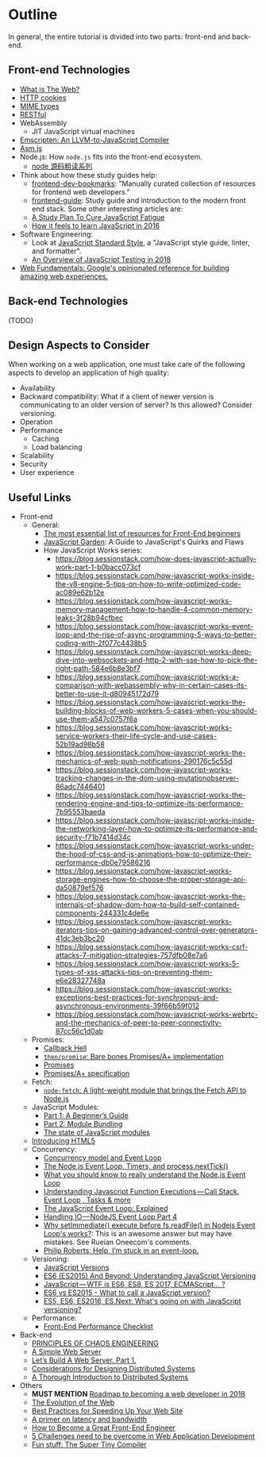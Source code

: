 # Outline

In general, the entire tutorial is divided into two parts: front-end and back-end.

## Front-end Technologies

- [What is The Web?](https://www.youtube.com/playlist?list=PLo3w8EB99pqLEopnunz-dOOBJ8t-Wgt2g)
- [HTTP cookies](https://developer.mozilla.org/en-US/docs/Web/HTTP/Cookies)
- [MIME types](https://developer.mozilla.org/en-US/docs/Web/HTTP/Basics_of_HTTP/MIME_types)
- [RESTful](https://en.wikipedia.org/wiki/Representational_state_transfer)
- WebAssembly
  - JIT JavaScript virtual machines
- [Emscripten: An LLVM-to-JavaScript Compiler](https://github.com/kripken/emscripten)
- [Asm.js](http://asmjs.org/spec/latest/)
- Node.js: How `node.js` fits into the front-end ecosystem.
  - [node 源码粗读系列](https://github.com/xtx1130/blog)
- Think about how these study guides help:
  - [frontend-dev-bookmarks](https://github.com/dypsilon/frontend-dev-bookmarks): "Manually curated collection of resources for frontend web developers."
  - [frontend-guide](https://github.com/grab/front-end-guide): Study guide and introduction to the modern front end stack. Some other interesting articles are:
  - [A Study Plan To Cure JavaScript Fatigue](https://medium.freecodecamp.org/a-study-plan-to-cure-javascript-fatigue-8ad3a54f2eb1)
  - [How it feels to learn JavaScript in 2016](https://hackernoon.com/how-it-feels-to-learn-javascript-in-2016-d3a717dd577f)
- Software Engineering:
  - Look at [JavaScript Standard Style](https://standardjs.com/), a "JavaScript style guide, linter, and formatter".
  - [An Overview of JavaScript Testing in 2018](https://medium.com/welldone-software/an-overview-of-javascript-testing-in-2018-f68950900bc3)
- [Web Fundamentals: Google's opinionated reference for building amazing web experiences.](https://developers.google.com/web/fundamentals/)

## Back-end Technologies

(TODO)

## Design Aspects to Consider

When working on a web application, one must take care of the following aspects to develop an application of high quality:

- Availability
- Backward compatibility: What if a client of newer version is communicating to an older version of server? Is this allowed? Consider versioning.
- Operation
- Performance
  - Caching
  - Load balancing
- Scalability
- Security
- User experience

## Useful Links

- Front-end
  - General:
    - [The most essential list of resources for Front-End beginners](https://github.com/thedaviddias/Resources-Front-End-Beginner)
    - [JavaScript Garden](http://bonsaiden.github.io/JavaScript-Garden): A Guide to JavaScript's Quirks and Flaws
    - How JavaScript Works series:
      - https://blog.sessionstack.com/how-does-javascript-actually-work-part-1-b0bacc073cf
      - https://blog.sessionstack.com/how-javascript-works-inside-the-v8-engine-5-tips-on-how-to-write-optimized-code-ac089e62b12e
      - https://blog.sessionstack.com/how-javascript-works-memory-management-how-to-handle-4-common-memory-leaks-3f28b94cfbec
      - https://blog.sessionstack.com/how-javascript-works-event-loop-and-the-rise-of-async-programming-5-ways-to-better-coding-with-2f077c4438b5
      - https://blog.sessionstack.com/how-javascript-works-deep-dive-into-websockets-and-http-2-with-sse-how-to-pick-the-right-path-584e6b8e3bf7
      - https://blog.sessionstack.com/how-javascript-works-a-comparison-with-webassembly-why-in-certain-cases-its-better-to-use-it-d80945172d79
      - https://blog.sessionstack.com/how-javascript-works-the-building-blocks-of-web-workers-5-cases-when-you-should-use-them-a547c0757f6a
      - https://blog.sessionstack.com/how-javascript-works-service-workers-their-life-cycle-and-use-cases-52b19ad98b58
      - https://blog.sessionstack.com/how-javascript-works-the-mechanics-of-web-push-notifications-290176c5c55d
      - https://blog.sessionstack.com/how-javascript-works-tracking-changes-in-the-dom-using-mutationobserver-86adc7446401
      - https://blog.sessionstack.com/how-javascript-works-the-rendering-engine-and-tips-to-optimize-its-performance-7b95553baeda
      - https://blog.sessionstack.com/how-javascript-works-inside-the-networking-layer-how-to-optimize-its-performance-and-security-f71b7414d34c
      - https://blog.sessionstack.com/how-javascript-works-under-the-hood-of-css-and-js-animations-how-to-optimize-their-performance-db0e79586216
      - https://blog.sessionstack.com/how-javascript-works-storage-engines-how-to-choose-the-proper-storage-api-da50879ef576
      - https://blog.sessionstack.com/how-javascript-works-the-internals-of-shadow-dom-how-to-build-self-contained-components-244331c4de6e
      - https://blog.sessionstack.com/how-javascript-works-iterators-tips-on-gaining-advanced-control-over-generators-41dc3eb3bc20
      - https://blog.sessionstack.com/how-javascript-works-csrf-attacks-7-mitigation-strategies-757dfb08e7a6
      - https://blog.sessionstack.com/how-javascript-works-5-types-of-xss-attacks-tips-on-preventing-them-e6e28327748a
      - https://blog.sessionstack.com/how-javascript-works-exceptions-best-practices-for-synchronous-and-asynchronous-environments-39f66b59f012
      - https://blog.sessionstack.com/how-javascript-works-webrtc-and-the-mechanics-of-peer-to-peer-connectivity-87cc56c1d0ab
  - Promises:
    - [Callback Hell](http://callbackhell.com/)
    - [`then/promise`: Bare bones Promises/A+ implementation](https://github.com/then/promise)
    - [Promises](https://www.promisejs.org/)
    - [Promises/A+ specification](https://promisesaplus.com/)
  - Fetch:
    - [`node-fetch`: A light-weight module that brings the Fetch API to Node.js](https://github.com/node-fetch/node-fetch)
  - JavaScript Modules:
    - [Part 1: A Beginner’s Guide](https://medium.freecodecamp.org/javascript-modules-a-beginner-s-guide-783f7d7a5fcc)
    - [Part 2: Module Bundling](https://medium.freecodecamp.org/javascript-modules-part-2-module-bundling-5020383cf306)
    - [The state of JavaScript modules](https://medium.com/webpack/the-state-of-javascript-modules-4636d1774358)
  - [Introducing HTML5](https://introducinghtml5.com/)
  - Concurrency:
    - [Concurrency model and Event Loop](https://developer.mozilla.org/en-US/docs/Web/JavaScript/EventLoop)
    - [The Node.js Event Loop, Timers, and process.nextTick()](https://nodejs.org/en/docs/guides/event-loop-timers-and-nexttick/)
    - [What you should know to really understand the Node.js Event Loop](https://medium.com/the-node-js-collection/what-you-should-know-to-really-understand-the-node-js-event-loop-and-its-metrics-c4907b19da4c)
    - [Understanding Javascript Function Executions — Call Stack, Event Loop , Tasks & more](https://medium.com/@gaurav.pandvia/understanding-javascript-function-executions-tasks-event-loop-call-stack-more-part-1-5683dea1f5ec)
    - [The JavaScript Event Loop: Explained](https://blog.carbonfive.com/2013/10/27/the-javascript-event-loop-explained/)
    - [Handling IO — NodeJS Event Loop Part 4](https://jsblog.insiderattack.net/handling-io-nodejs-event-loop-part-4-418062f917d1)
    - [Why setImmediate() execute before fs.readFile() in Nodejs Event Loop's works?](https://stackoverflow.com/a/47727402/630364): This is an awesome answer but may have mistakes. See Rueian Oneecom's comments.
    - [Philip Roberts: Help, I’m stuck in an event-loop.](https://vimeo.com/96425312)
  - Versioning:
    - [JavaScript Versions](https://www.w3schools.com/js/js_versions.asp)
    - [ES6 (ES2015) And Beyond: Understanding JavaScript Versioning](https://www.sitepoint.com/javascript-versioning-es6-es2015/)
    - [JavaScript — WTF is ES6, ES8, ES 2017, ECMAScript… ?](https://codeburst.io/javascript-wtf-is-es6-es8-es-2017-ecmascript-dca859e4821c)
    - [ES6 vs ES2015 - What to call a JavaScript version?](https://bytearcher.com/articles/es6-vs-es2015-name/)
    - [ES5, ES6, ES2016, ES.Next: What's going on with JavaScript versioning?](https://benmccormick.org/2015/09/14/es5-es6-es2016-es-next-whats-going-on-with-javascript-versioning/?utm_medium=email)
  - Performance:
    - [Front-End Performance Checklist](https://github.com/thedaviddias/Front-End-Performance-Checklist)
- Back-end
  - [PRINCIPLES OF CHAOS ENGINEERING](http://principlesofchaos.org/)
  - [A Simple Web Server](http://www.aosabook.org/en/500L/a-simple-web-server.html)
  - [Let’s Build A Web Server. Part 1.](https://ruslanspivak.com/lsbaws-part1/)
  - [Considerations for Designing Distributed Systems](https://msdn.microsoft.com/en-us/library/dd129908.aspx)
  - [A Thorough Introduction to Distributed Systems](https://hackernoon.com/a-thorough-introduction-to-distributed-systems-3b91562c9b3c)
- Others
  - **MUST MENTION** [Roadmap to becoming a web developer in 2018](https://github.com/kamranahmedse/developer-roadmap)
  - [The Evolution of the Web](http://www.evolutionoftheweb.com/?hl=en)
  - [Best Practices for Speeding Up Your Web Site](https://developer.yahoo.com/performance/rules.html)
  - [A primer on latency and bandwidth](https://www.oreilly.com/learning/primer-on-latency-and-bandwidth)
  - [How to Become a Great Front-End Engineer](https://philipwalton.com/articles/how-to-become-a-great-front-end-engineer/)
  - [5 Challenges need to be overcome in Web Application Development](https://medium.theuxblog.com/5-challenges-need-to-be-overcome-in-web-application-development-c03a67726ff1)
  - [Fun stuff: The Super Tiny Compiler](https://github.com/jamiebuilds/the-super-tiny-compiler)
